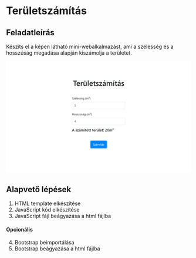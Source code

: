 # Területszámítás

## Feladatleírás

Készíts el a képen látható mini-webalkalmazást, ami a szélesség és a hosszúság megadása alapján kiszámolja a területet.

![kép az alkalmazásról](img/example.jpg)

## Alapvető lépések

1. HTML template elkészítése
2. JavaScript kód elkészítése
3. JavaScript fájl beágyazása a html fájlba

#### Opcionális

4. Bootstrap beimportálása
5. Bootstrap beágyazása a html fájlba
